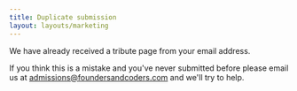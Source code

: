 ```yaml
---
title: Duplicate submission
layout: layouts/marketing
---
```


We have already received a tribute page from your email address.

If you think this is a mistake and you've never submitted before please email us at admissions@foundersandcoders.com and we'll try to help.
